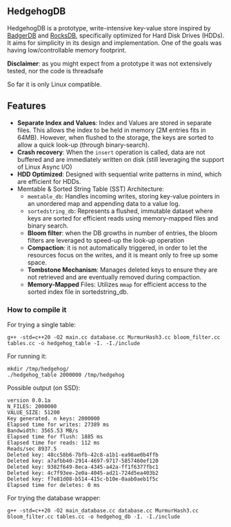 ## HedgehogDB

HedgehogDB is a prototype, write-intensive key-value store inspired by [BadgerDB](https://github.com/hypermodeinc/badger) and [RocksDB](https://github.com/facebook/rocksdb), specifically optimized for Hard Disk Drives (HDDs). It aims for simplicity in its design and implementation. One of the goals was having low/controllable memory footprint.


**Disclaimer**: as you might expect from a prototype it was not extensively tested, nor the code is threadsafe

So far it is only Linux compatible.

## Features

- **Separate Index and Values**: Index and Values are stored in separate files. This allows the index to be held in memory (2M entries fits in 64MB). However, when flushed to the storage, the keys are sorted to allow a quick look-up (through binary-search).
- **Crash recovery**: When the `insert` operation is called, data are not buffered and are immediately written on disk (still leveraging the support of Linux Async I/O)
- **HDD Optimized**: Designed with sequential write patterns in mind, which are efficient for HDDs.
- Memtable & Sorted String Table (SST) Architecture:
  - `memtable_db`: Handles incoming writes, storing key-value pointers in an unordered map and appending data to a value log.
  - `sortedstring_db`: Represents a flushed, immutable dataset where keys are sorted for efficient reads using memory-mapped files and binary search.
  - **Bloom filter**: when the DB growths in number of entries, the bloom filters are leveraged to speed-up the look-up operation
  - **Compaction**: it is not automatically triggered, in order to let the resources focus on the writes, and it is meant only to free up some space.
  - **Tombstone Mechanism**: Manages deleted keys to ensure they are not retrieved and are eventually removed during compaction.
  - **Memory-Mapped** Files: Utilizes `mmap` for efficient access to the sorted index file in sortedstring_db.

### How to compile it

For trying a single table:

```
g++ -std=c++20 -O2 main.cc database.cc MurmurHash3.cc bloom_filter.cc tables.cc -o hedgehog_table -I. -I./include
```

For running it:
```
mkdir /tmp/hedgehog/
./hedgehog_table 2000000 /tmp/hedgehog
```

Possible output (on SSD):

```
version 0.0.1a
N_FILES: 2000000
VALUE_SIZE: 51200
Key generated. n keys: 2000000
Elapsed time for writes: 27389 ms
Bandwidth: 3565.53 MB/s
Elapsed time for flush: 1885 ms
Elapsed time for reads: 112 ms
Reads/sec 8937.5
Deleted key: 48cc58b6-7bfb-42c8-a1b1-ea98ae0b4ffb
Deleted key: a7afbb40-2914-4697-9717-5857460ef120
Deleted key: 9382f649-8eca-4345-a42a-ff1f6377fbc1
Deleted key: 4c7f93ee-2e0a-4045-ad21-724d5ea403b2
Deleted key: f7e81d08-b514-415c-b10e-0aab0aeb1f5c
Elapsed time for deletes: 0 ms
```

For trying the database wrapper:

```
g++ -std=c++20 -O2 main_database.cc database.cc MurmurHash3.cc bloom_filter.cc tables.cc -o hedgehog_db -I. -I./include
```
